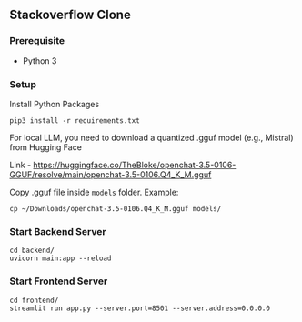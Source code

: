 ## Stackoverflow Clone

### Prerequisite
- Python 3

### Setup
Install Python Packages
```
pip3 install -r requirements.txt
```
For local LLM, you need to download a quantized .gguf model (e.g., Mistral) from Hugging Face

Link - https://huggingface.co/TheBloke/openchat-3.5-0106-GGUF/resolve/main/openchat-3.5-0106.Q4_K_M.gguf

Copy .gguf file inside `models` folder. Example:
```
cp ~/Downloads/openchat-3.5-0106.Q4_K_M.gguf models/
```

### Start Backend Server
```
cd backend/
uvicorn main:app --reload
```

### Start Frontend Server
```
cd frontend/
streamlit run app.py --server.port=8501 --server.address=0.0.0.0
```
